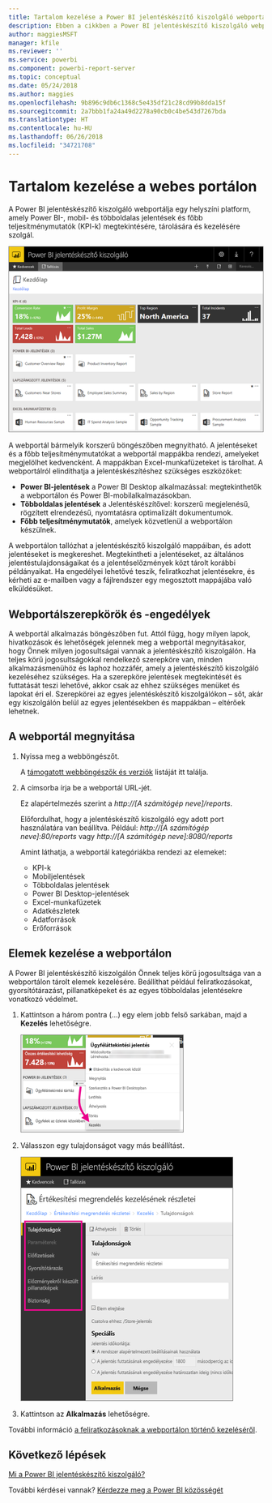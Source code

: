 ```yaml
---
title: Tartalom kezelése a Power BI jelentéskészítő kiszolgáló webportálján
description: Ebben a cikkben a Power BI jelentéskészítő kiszolgáló webportálján végzett tartalomkezelésről olvashat.
author: maggiesMSFT
manager: kfile
ms.reviewer: ''
ms.service: powerbi
ms.component: powerbi-report-server
ms.topic: conceptual
ms.date: 05/24/2018
ms.author: maggies
ms.openlocfilehash: 9b896c9db6c1368c5e435df21c28cd99b8dda15f
ms.sourcegitcommit: 2a7bbb1fa24a49d2278a90cb0c4be543d7267bda
ms.translationtype: HT
ms.contentlocale: hu-HU
ms.lasthandoff: 06/26/2018
ms.locfileid: "34721708"
---
```

# <a name="manage-content-in-the-web-portal"></a>Tartalom kezelése a webes portálon 
A Power BI jelentéskészítő kiszolgáló webportálja egy helyszíni platform, amely Power BI-, mobil- és többoldalas jelentések és főbb teljesítménymutatók (KPI-k) megtekintésére, tárolására és kezelésére szolgál.

![A jelentéskészítő kiszolgáló webportálja](media/getting-around/report-server-web-portal.png)

A webportál bármelyik korszerű böngészőben megnyitható. A jelentéseket és a főbb teljesítménymutatókat a webportál mappákba rendezi, amelyeket megjelölhet kedvencként. A mappákban Excel-munkafüzeteket is tárolhat. A webportálról elindíthatja a jelentéskészítéshez szükséges eszközöket:

* **Power BI-jelentések** a Power BI Desktop alkalmazással: megtekinthetők a webportálon és Power BI-mobilalkalmazásokban.
* **Többoldalas jelentések** a Jelentéskészítővel: korszerű megjelenésű, rögzített elrendezésű, nyomtatásra optimalizált dokumentumok.
* **Főbb teljesítménymutatók**, amelyek közvetlenül a webportálon készülnek.

A webportálon tallózhat a jelentéskészítő kiszolgáló mappáiban, és adott jelentéseket is megkereshet. Megtekintheti a jelentéseket, az általános jelentéstulajdonságaikat és a jelentéselőzmények közt tárolt korábbi példányaikat. Ha engedélyei lehetővé teszik, feliratkozhat jelentésekre, és kérheti az e-mailben vagy a fájlrendszer egy megosztott mappájába való elküldésüket.

## <a name="web-portal-roles-and-permissions"></a>Webportálszerepkörök és -engedélyek
A webportál alkalmazás böngészőben fut. Attól függ, hogy milyen lapok, hivatkozások és lehetőségek jelennek meg a webportál megnyitásakor, hogy Önnek milyen jogosultságai vannak a jelentéskészítő kiszolgálón. Ha teljes körű jogosultságokkal rendelkező szerepköre van, minden alkalmazásmenühöz és laphoz hozzáfér, amely a jelentéskészítő kiszolgáló kezeléséhez szükséges. Ha a szerepköre jelentések megtekintését és futtatását teszi lehetővé, akkor csak az ehhez szükséges menüket és lapokat éri el. Szerepkörei az egyes jelentéskészítő kiszolgálókon – sőt, akár egy kiszolgálón belül az egyes jelentésekben és mappákban – eltérőek lehetnek.

## <a name="start-the-web-portal"></a>A webportál megnyitása
1. Nyissa meg a webböngészőt.
   
    A [támogatott webböngészők és verziók](browser-support.md) listáját itt találja.
2. A címsorba írja be a webportál URL-jét.
   
    Ez alapértelmezés szerint a *http://[A számítógép neve]/reports*.
   
    Előfordulhat, hogy a jelentéskészítő kiszolgáló egy adott port használatára van beállítva. Például: *http://[A számítógép neve]:80/reports* vagy *http://[A számítógép neve]:8080/reports*
   
    Amint láthatja, a webportál kategóriákba rendezi az elemeket:
   
   * KPI-k
   * Mobiljelentések
   * Többoldalas jelentések
   * Power BI Desktop-jelentések
   * Excel-munkafüzetek
   * Adatkészletek
   * Adatforrások
   * Erőforrások

## <a name="manage-items-in-the-web-portal"></a>Elemek kezelése a webportálon
A Power BI jelentéskészítő kiszolgálón Önnek teljes körű jogosultsága van a webportálon tárolt elemek kezelésére. Beállíthat például feliratkozásokat, gyorsítótárazást, pillanatképeket és az egyes többoldalas jelentésekre vonatkozó védelmet.

1. Kattintson a három pontra (...) egy elem jobb felső sarkában, majd a **Kezelés** lehetőségre.
   
    ![Kattintás a Kezelés elemre](media/getting-around/report-server-web-portal-manage-ellipsis.png)
2. Válasszon egy tulajdonságot vagy más beállítást.
   
    ![Tulajdonság kiválasztása](media/getting-around/report-server-web-portal-manage-properties.png)
3. Kattintson az **Alkalmazás** lehetőségre.

További információ [a feliratkozásoknak a webportálon történő kezeléséről](https://docs.microsoft.com/sql/reporting-services/working-with-subscriptions-web-portal).

## <a name="next-steps"></a>Következő lépések
[Mi a Power BI jelentéskészítő kiszolgáló?](get-started.md)

További kérdései vannak? [Kérdezze meg a Power BI közösségét](https://community.powerbi.com/)

